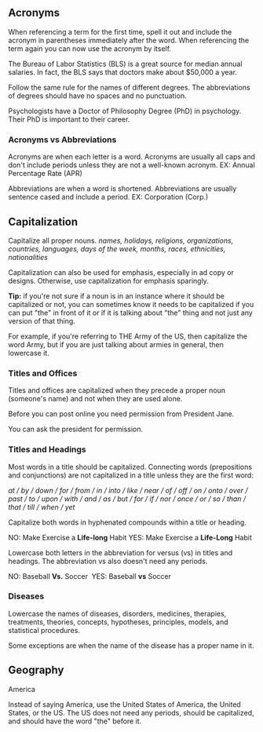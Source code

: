 ## Acronyms 
When referencing a term for the first time, spell it out and include the acronym in parentheses immediately after the word. When referencing the term again you can now use the acronym by itself. 

The Bureau of Labor Statistics (BLS) is a great source for median annual salaries. In fact, the BLS says that doctors make about $50,000 a year. 

Follow the same rule for the names of different degrees. The abbreviations of degrees should have no spaces and no punctuation. 

Psychologists have a Doctor of Philosophy Degree (PhD) in psychology. Their PhD is important to their career.
### Acronyms vs Abbreviations
Acronyms are when each letter is a word. Acronyms are usually all caps and don't include periods unless they are not a well-known acronym. 
EX: Annual Percentage Rate (APR)

Abbreviations are when a word is shortened. Abbreviations are usually sentence cased and include a period. 
EX: Corporation (Corp.)

## Capitalization
Capitalize all proper nouns.
*names, holidays, religions, organizations, countries, languages, days of the week, months, races, ethnicities, nationalities*

Capitalization can also be used for emphasis, especially in ad copy or designs. Otherwise, use capitalization for emphasis sparingly. 

**Tip:** if you're not sure if a noun is in an instance where it should be capitalized or not, you can sometimes know it needs to be capitalized if you can put "the" in front of it or if it is talking about "the" thing and not just any version of that thing.

For example, if you're referring to THE Army of the US, then capitalize the word Army, but if you are just talking about armies in general, then lowercase it.

### Titles and Offices
Titles and offices are capitalized when they precede a proper noun (someone's name) and not when they are used alone. 

Before you can post online you need permission from President Jane.

You can ask the president for permission.

### Titles and Headings
Most words in a title should be capitalized. Connecting words (prepositions and conjunctions) are not capitalized in a title unless they are the first word: 

*at / by / down / for / from / in / into / like / near / of / off / on / onto / over / past / to / upon / with / and / as / but / for / if / nor / once / or / so / than / that / till / when / yet*

Capitalize both words in hyphenated compounds within a title or heading. 

NO: Make Exercise a **Life-long** Habit
YES: Make Exercise a **Life-Long** Habit

Lowercase both letters in the abbreviation for versus (vs) in titles and headings. The abbreviation vs also doesn't need any periods. 

NO: Baseball **Vs.** Soccer 
YES: Baseball **vs** Soccer
### Diseases
Lowercase the names of diseases, disorders, medicines, therapies, treatments, theories, concepts, hypotheses, principles, models, and statistical procedures.

Some exceptions are when the name of the disease has a proper name in it.
## Geography

America 

Instead of saying America, use the United States of America, the United States, or the US. The US does not need any periods, should be capitalized, and should have the word "the" before it.
